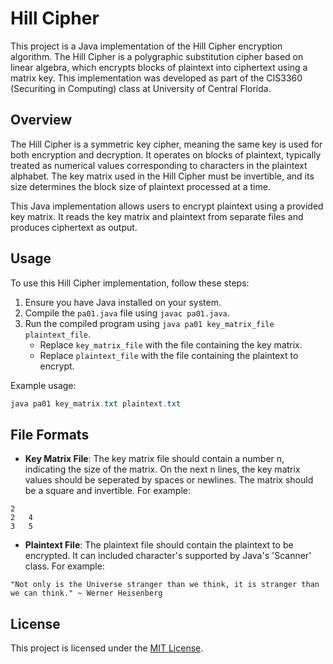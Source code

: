 # Hill Cipher

This project is a Java implementation of the Hill Cipher encryption algorithm. The Hill Cipher is a polygraphic substitution cipher based on linear algebra, which encrypts blocks of plaintext into ciphertext using a matrix key. This implementation was developed as part of the CIS3360 (Securiting in Computing) class at University of Central Florida.

## Overview

The Hill Cipher is a symmetric key cipher, meaning the same key is used for both encryption and decryption. It operates on blocks of plaintext, typically treated as numerical values corresponding to characters in the plaintext alphabet. The key matrix used in the Hill Cipher must be invertible, and its size determines the block size of plaintext processed at a time.

This Java implementation allows users to encrypt plaintext using a provided key matrix. It reads the key matrix and plaintext from separate files and produces ciphertext as output.

## Usage

To use this Hill Cipher implementation, follow these steps:

1. Ensure you have Java installed on your system.
2. Compile the `pa01.java` file using `javac pa01.java`.
3. Run the compiled program using `java pa01 key_matrix_file plaintext_file`.
   - Replace `key_matrix_file` with the file containing the key matrix.
   - Replace `plaintext_file` with the file containing the plaintext to encrypt.

Example usage:
```java
java pa01 key_matrix.txt plaintext.txt
```

## File Formats

- __Key Matrix File__: The key matrix file should contain a number n, indicating the size of the matrix. On the next n lines, the key matrix values should be seperated by spaces or newlines. The matrix should be a square and invertible. For example:
```plaintext
2
2	4
3	5
```

- __Plaintext File__: The plaintext file should contain the plaintext to be encrypted. It can included character's supported by Java's 'Scanner' class. For example:
```plaintext
"Not only is the Universe stranger than we think, it is stranger than we can think." ~ Werner Heisenberg
```

## License

This project is licensed under the [MIT License](LICENSE).

